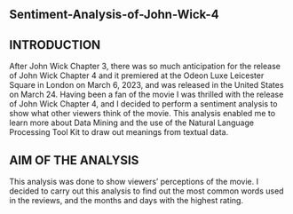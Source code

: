 ## Sentiment-Analysis-of-John-Wick-4

## INTRODUCTION
After John Wick Chapter 3, there was so much anticipation for the release of John Wick Chapter 4 and it premiered at the Odeon Luxe Leicester Square in London on March 6, 2023, and was released in the United States on March 24. Having been a fan of the movie I was thrilled with the release of John Wick Chapter 4, and I decided to perform a sentiment analysis to show what other viewers think of the movie.
This analysis enabled me to learn more about Data Mining and the use of the Natural Language Processing Tool Kit to draw out meanings from textual data.

## AIM OF THE ANALYSIS
This analysis was done to show viewers’ perceptions of the movie. I decided to carry out this analysis to find out the most common words used in the reviews, and the months and days with the highest rating.
